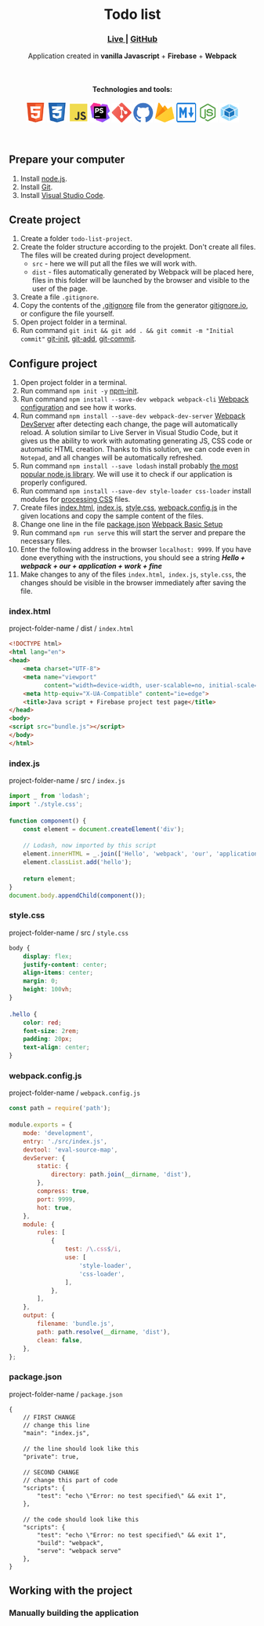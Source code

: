 <div align="center">
    <h1>Todo list</h1>
    <h3>
        <a href="#">
            Live
        </a>
        <span> | </span>
        <a href="#">
            GitHub
        </a>
    </h3>
    <p>Application created in <b>vanilla Javascript</b> + <b>Firebase</b> + <b>Webpack</b></p>
    <br>
    <h4>Technologies and tools:</h4>
    <p>
        <img src="docs/img/readme/html5.svg" width="40" height="40" alt="html"/>
        <img src="docs/img/readme/css3.svg" width="40" height="40" alt="css"/>
        <img src="docs/img/readme/js.svg" width="40" height="40" alt="javascript"/>
        <img src="docs/img/readme/phpstorm.svg" width="40" height="40" alt="phpstorm"/>
        <img src="docs/img/readme/git.svg" width="40" height="40" alt="git"/>
        <img src="docs/img/readme/github.svg" width="40" height="40" alt="github"/>
        <img src="docs/img/readme/firebase.svg" width="40" height="40" alt="firebase"/>
        <img src="docs/img/readme/md.svg" width="40" height="40" alt="mark down"/>
        <img src="docs/img/readme/node.svg" width="40" height="40" alt="node"/>
        <img src="docs/img/readme/webpack.svg" width="40" height="40" alt="webpack"/>
    </p>
    <br>
</div>

## Prepare your computer

1. Install [node.js](https://nodejs.org/en/download/).
2. Install [Git](https://git-scm.com/downloads).
3. Install [Visual Studio Code](https://code.visualstudio.com/download).

## Create project

1. Create a folder `todo-list-project`.
2. Create the folder structure according to the projekt. Don't create all files. The files will be created during project development.
    - `src` - here we will put all the files we will work with.
    - `dist` - files automatically generated by Webpack will be placed here, files in this folder will be launched by the browser and visible to the user of the page.
3. Create a file `.gitignore`.
4. Copy the contents of the [.gitignore](https://git-scm.com/docs/gitignore) file from the generator [gitignore.io](https://www.toptal.com/developers/gitignore/api/visualstudiocode,node,firebase), or configure the file yourself.
5. Open project folder in a terminal.
6. Run command `git init && git add . && git commit -m "Initial commit"` [git-init](https://git-scm.com/docs/git-init), [git-add](https://git-scm.com/docs/git-add), [git-commit](https://git-scm.com/docs/git-commit).

## Configure project

1. Open project folder in a terminal.
2. Run command `npm init -y` [npm-init](https://docs.npmjs.com/cli/v8/commands/npm-init).
3. Run command `npm install --save-dev webpack webpack-cli` [Webpack configuration](https://webpack.js.org/guides/getting-started/#basic-setup) and see how it works.
4. Run command `npm install --save-dev webpack-dev-server` [Webpack DevServer](https://webpack.js.org/configuration/dev-server/) after detecting each change, the page will automatically reload. A solution similar to Live Server in Visual Studio Code, but it gives us the ability to work with automating generating JS, CSS code or automatic HTML creation. Thanks to this solution, we can code even in `Notepad`, and all changes will be automatically refreshed.
5. Run command `npm install --save lodash` install probably [the most popular node.js library](https://www.npmjs.com/package/lodash). We will use it to check if our application is properly configured.
6. Run command `npm install --save-dev style-loader css-loader` install modules for [processing CSS](https://webpack.js.org/guides/asset-management/#loading-css) files.
7. Create files [index.html](#indexhtml), [index.js](#indexjs), [style.css](#stylecss), [webpack.config.js](#webpackconfigjs) in the given locations and copy the sample content of the files.
8. Change one line in the file [package.json](#packagejson) [Webpack Basic Setup](https://webpack.js.org/guides/getting-started/#basic-setup)
9. Run command `npm run serve` this will start the server and prepare the necessary files.
10. Enter the following address in the browser `localhost: 9999`. If you have done everything with the instructions, you should see a string **_Hello + webpack + our + application + work + fine_**
11. Make changes to any of the files `index.html`,` index.js`, `style.css`, the changes should be visible in the browser immediately after saving the file.

### index.html
project-folder-name / dist / `index.html`
```html
<!DOCTYPE html>
<html lang="en">
<head>
    <meta charset="UTF-8">
    <meta name="viewport"
          content="width=device-width, user-scalable=no, initial-scale=1.0, maximum-scale=1.0, minimum-scale=1.0">
    <meta http-equiv="X-UA-Compatible" content="ie=edge">
    <title>Java script + Firebase project test page</title>
</head>
<body>
<script src="bundle.js"></script>
</body>
</html>
```

### index.js
project-folder-name / src / `index.js`

```js
import _ from 'lodash';
import './style.css';

function component() {
    const element = document.createElement('div');

    // Lodash, now imported by this script
    element.innerHTML = _.join(['Hello', 'webpack', 'our', 'application', 'work', 'fine'], ' + ');
    element.classList.add('hello');

    return element;
}
document.body.appendChild(component());
```

### style.css
project-folder-name / src / `style.css`

```css
body {
    display: flex;
    justify-content: center;
    align-items: center;
    margin: 0;
    height: 100vh;
}

.hello {
    color: red;
    font-size: 2rem;
    padding: 20px;
    text-align: center;
}
```

### webpack.config.js
project-folder-name / `webpack.config.js`

```js
const path = require('path');

module.exports = {
    mode: 'development',
    entry: './src/index.js',
    devtool: 'eval-source-map',
    devServer: {
        static: {
            directory: path.join(__dirname, 'dist'),
        },
        compress: true,
        port: 9999,
        hot: true,
    },
    module: {
        rules: [
            {
                test: /\.css$/i,
                use: [
                    'style-loader',
                    'css-loader',
                ],
            },
        ],
    },
    output: {
        filename: 'bundle.js',
        path: path.resolve(__dirname, 'dist'),
        clean: false,
    },
};
```

### package.json
project-folder-name / `package.json`

```
{
    // FIRST CHANGE
    // change this line
    "main": "index.js",
        
    // the line should look like this
    "private": true,
    
    // SECOND CHANGE
    // change this part of code
    "scripts": {
        "test": "echo \"Error: no test specified\" && exit 1",
    },
    
    // the code should look like this
    "scripts": {
        "test": "echo \"Error: no test specified\" && exit 1",
        "build": "webpack",
        "serve": "webpack serve"
    },
}
```

## Working with the project

### Manually building the application


